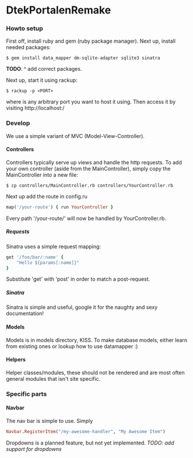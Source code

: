 DtekPortalenRemake
==================

### Howto setup
First off, install ruby and gem (ruby package manager). Next up, install needed packages:

```
$ gem install data_mapper dm-sqlite-adapter sqlite3 sinatra
```

**TODO**: ^ add correct packages.

Next up, start it using rackup:

```
$ rackup -p <PORT>
```

where **<PORT>** is any arbitrary port you want to host it using. Then access it by visiting http://localhost:**<PORT>**/

### Develop
We use a simple variant of MVC (Model-View-Controller). 

#### Controllers
Controllers typically serve up views and handle the http requests. To add your own controller (aside from the MainController), simply copy the MainController into a new file:

```
$ cp controllers/MainController.rb controllers/YourController.rb
```

Next up add the route in config.ru

```ruby
map('/your-route') { run YourController }
```

Every path '/your-route/<everything>' will now be handled by YourController.rb.

##### Requests
Sinatra uses a simple request mapping:

```ruby
get '/foo/bar/:name' {
	"Hello ${params[:name]}"
}
```

Substitute 'get' with 'post' in order to match a post-request.

##### Sinatra
Sinatra is simple and useful, google it for the naughty and sexy documentation!

#### Models
Models is in models directory, KISS. To make database models, either learn from existing ones or lookup how to use datamapper :)

#### Helpers
Helper classes/modules, these should not be rendered and are most often general modules that isn't site specific.

### Specific parts

#### Navbar
The nav bar is simple to use. Simply

```ruby
Navbar.RegisterItem("/my-awesome-handler", "My Awesome Item")
```

Dropdowns is a planned feature, but not yet implemented.
*TODO: add support for dropdowns*
